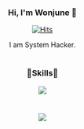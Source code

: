 <div align="center">

### Hi, I'm Wonjune 👋
[![Hits](https://hits.seeyoufarm.com/api/count/incr/badge.svg?url=https%3A%2F%2Fgithub.com%2Fone3147&count_bg=%2379C83D&title_bg=%23555555&icon=&icon_color=%23E7E7E7&title=hits&edge_flat=false)](https://hits.seeyoufarm.com)

I am System Hacker.
<h1>

### 🔹Skills🔹

<img src="https://img.shields.io/badge/Python-3776AB?style=for-the-badge&logo=Python&logoColor=white">


<h1>

<p><a href="http://mazassumnida.wtf/api/v2/generate_badge?boj=dwj0306">
<img src="http://mazassumnida.wtf/api/mini/generate_badge?boj=dwj0306"/></a></p>
